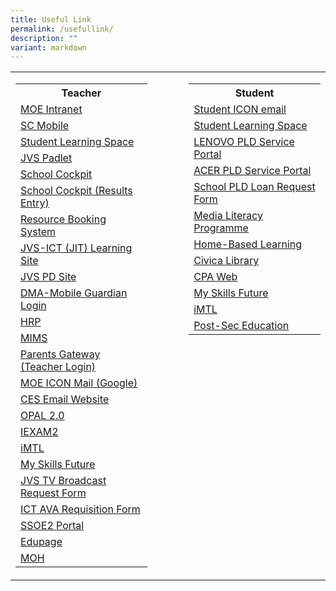 ```yaml
---
title: Useful Link
permalink: /usefullink/
description: ""
variant: markdown
---
```

<table width="100%">
<tbody>
<tr>
<td width="45%" valign="TOP">
<table width="100%">
<tbody>
<tr>
<th>Teacher
</th>
</tr>
<tr>
<td><a href="https://intranet.moe.gov.sg/" target="_blank">MOE Intranet</a>
</td>
</tr>
<tr>
<td><a href="https://scmobile.moe.edu.sg/login" target="_blank">SC Mobile</a>
</td>
</tr>
<tr>
<td><a href="https://vle.learning.moe.edu.sg" target="_blank">Student Learning Space</a>
</td>
</tr>
<tr>
<td><a href="https://jvs.padlet.org/" target="_blank">JVS Padlet</a>
</td>
</tr>
<tr>
<td><a href="https://schoolcockpit.moe.gov.sg/" target="_blank">School Cockpit</a>
</td>
</tr>
<tr>
<td><a href="https://schoolcockpit.moe.gov.sg/academic" target="_blank">School Cockpit (Results Entry)</a><br>
</td>
</tr>
<tr>
<td><a href="https://rbs.avero-tech.com/" target="_blank">Resource Booking System</a><br>
</td>
</tr>
<tr>
<td><a href="https://sites.google.com/jvs.edu.sg/jvs-sls/jit?authuser=0" target="_blank">JVS-ICT (JIT) Learning Site</a>
</td>
</tr>
<tr>
<td><a href="https://tinyurl.com/JVSPD" target="_blank">JVS PD Site</a>
</td>
</tr>
<tr>
<td><a href="https://sg-portal.mobileguardian.com/#/login" target="_blank">DMA-Mobile Guardian Login</a>
</td>
</tr>
<tr>
<td><a href="https://www.hrp.gov.sg/hrp/#/" target="_blank">HRP</a><br>
</td>
</tr>
<tr>
<td><a href="https://portal.mims.moe.gov.sg/idmdash/#/landing" target="_blank">MIMS</a><br>
</td>
</tr>
<tr>
<td><a href="https://idp.mims.moe.gov.sg/nidp//app/login?target=https%3A%2F%2Fidp.mims.moe.gov.sg%2Fnidp%2Foauth%2Fnam%2Fauthz%3Fclient_id%3D21e7f82a-7e4e-43fc-a6c1-67b440d7991e%26redirect_uri%3Dhttps%3A%2F%2Fpg.moe.edu.sg%2Fapi%2Fweb%2F2%2Fstaff%2Fidentity%2Flogin%2FMIMScallback%26scope%3Dopenid%2Bpg%26response_type%3Dcode%26max_age%3D60%26state%3D1678323921387&amp;forceAuth=true" target="_blank">Parents Gateway (Teacher Login)</a>
</td>
</tr>
<tr>
<td><a href="https://workspace.google.com/dashboard" target="_blank">MOE ICON Mail (Google)</a><br>
</td>
</tr>
<tr>
<td><a href="https://schools.gov.sg/owa/auth/logon.aspx" target="_blank">CES Email Website</a>
</td>
</tr>
<tr>
<td><a href="https://www.opal2.moe.edu.sg/app/learner" target="_blank">OPAL 2.0</a>
</td>
</tr>
<tr>
<td><a href="https://iexams.seab.gov.sg/login" target="_blank">IEXAM2</a>
</td>
</tr>
<tr>
<td><a href="https://imtl.moe.edu.sg/" target="_blank">iMTL</a><br>
</td>
</tr>
<tr>
<td><a href="https://www.myskillsfuture.sg/secondary" target="_blank">My Skills Future</a><br>
</td>
</tr>
<tr>
<td><a href="https://docs.google.com/forms/d/e/1FAIpQLSdx4Pv_m1QEnp3EawKDZMKuT6UhWCTpQTpSUEEaFhSAIOHy0g/viewform" target="_blank">JVS&nbsp;TV Broadcast Request Form</a>
</td>
</tr>
<tr>
<td><a href="https://docs.google.com/forms/d/e/1FAIpQLSfjAdvPjcuiTzcBxeTBm7iVaBedjCxrDqQP6Te6BeCyp7x5NA/viewform" target="_blank">ICT AVA Requisition Form</a><br>
</td>
</tr>
<tr>
<td><a href="https://ssoe2.moe.edu.sg/" target="_blank">SSOE2 Portal</a><br>
</td>
</tr>
<tr>
<td><a href="https://portal.edupage.org/" target="_blank">Edupage</a>
</td>
</tr>
<tr>
<td><a href="http://www.moh.gov.sg" target="_blank">MOH</a><br>
</td>
</tr>
</tbody>
</table>
</td>
<td width="10%">
</td>
<td width="45%" valign="TOP">
<table width="100%">
<tbody>
<tr>
<th>Student
</th>
</tr>
<tr>
<td><a href="https://workspace.google.com/dashboard" target="_blank">Student ICON email</a><br>
</td>
</tr>
<tr>
<td><a href="https://vle.learning.moe.edu.sg/" target="_blank">Student Learning Space</a>
</td>
</tr>
<tr>
<td><a href="https://www.asiapac.com.sg/pld-lenovo/" target="_blank">LENOVO PLD Service Portal</a>
</td>
</tr>
<tr>
<td><a href="https://secured.acer.com.sg/pld" target="_blank">ACER PLD Service Portal</a>
</td>
</tr>
<tr>
<td><a href="https://docs.google.com/forms/d/e/1FAIpQLSc7er_HWXxzyofYHZXhyWseHBOodahb60tdmdJnPHn2r8HrTg/viewform?fbzx=4287025303855983545" target="_blank">School PLD Loan Request Form</a>
</td>
</tr>
<tr>
<td><a href="https://sites.google.com/jvs.edu.sg/jmlp/home" target="_blank">Media Literacy Programme</a><br>
</td>
</tr>
<tr>
<td><a href="http://workspace.google.com/dashboard" target="_blank">Home-Based Learning</a><br>
</td>
</tr>
<tr>
<td><a href="https://schoolibrary.moe.edu.sg/jurongvillesec/cgi-bin/spydus.exe/MSGTRN/WPAC/HOME" target="_blank">Civica Library</a>
</td>
</tr>
<tr>
<td><a href="http://sites.google.com/a/moe.edu.sg/cpa7018" target="_blank">CPA Web</a>
</td>
</tr>
<tr>
<td><a href="https://www.myskillsfuture.sg/secondary" target="_blank">My Skills Future</a><br>
</td>
</tr>
<tr>
<td><a href="https://imtl.moe.edu.sg" target="_blank">iMTL</a>
</td>
</tr>
<tr>
<td><a href="http://www.moe.gov.sg/education/post-secondary/" target="_blank">Post-Sec Education</a><br>
</td>
</tr>
</tbody>
</table>
</td>
</tr>
</tbody>
</table>